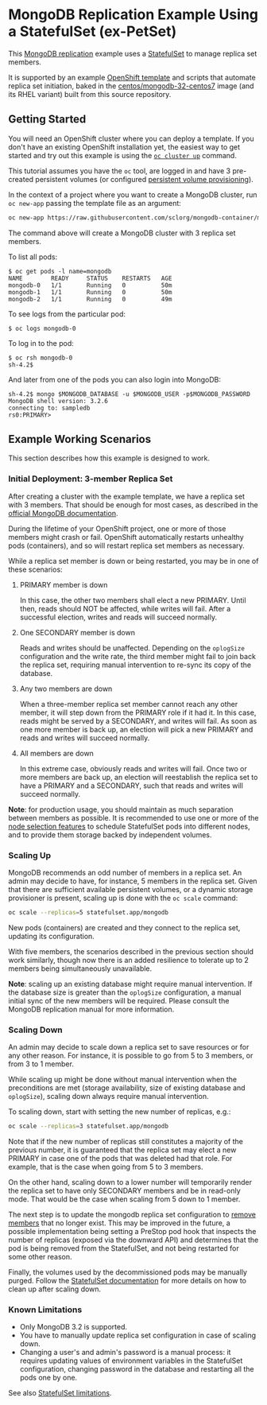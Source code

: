 # MongoDB Replication Example Using a StatefulSet (ex-PetSet)

This [MongoDB replication](https://docs.mongodb.com/manual/replication/) example
uses a [StatefulSet](https://kubernetes.io/docs/concepts/abstractions/controllers/statefulsets/)
to manage replica set members.

It is supported by an example [OpenShift
template](https://docs.okd.io/latest/dev_guide/templates.html) and
scripts that automate replica set initiation, baked in the
[centos/mongodb-32-centos7](https://hub.docker.com/r/centos/mongodb-32-centos7/)
image (and its RHEL variant) built from this source repository.

## Getting Started

You will need an OpenShift cluster where you can deploy a template. If you don't
have an existing OpenShift installation yet, the easiest way to get started and
try out this example is using the
[`oc cluster up`](https://github.com/openshift/origin/blob/master/docs/cluster_up_down.md)
command.

This tutorial assumes you have the `oc` tool, are logged in and have 3
pre-created persistent volumes (or configured [persistent volume
provisioning](https://docs.okd.io/latest/install_config/persistent_storage/dynamically_provisioning_pvs.html)).

In the context of a project where you want to create a MongoDB cluster, run
`oc new-app` passing the template file as an argument:

```bash
oc new-app https://raw.githubusercontent.com/sclorg/mongodb-container/master/examples/statefulset/mongodb-statefulset-persistent.yaml
```

The command above will create a MongoDB cluster with 3 replica set members.

To list all pods:

```console
$ oc get pods -l name=mongodb
NAME        READY     STATUS    RESTARTS   AGE
mongodb-0   1/1       Running   0          50m
mongodb-1   1/1       Running   0          50m
mongodb-2   1/1       Running   0          49m
```

To see logs from the particular pod:

```console
$ oc logs mongodb-0
```

To log in to the pod:

```console
$ oc rsh mongodb-0
sh-4.2$
```

And later from one of the pods you can also login into MongoDB:

```console
sh-4.2$ mongo $MONGODB_DATABASE -u $MONGODB_USER -p$MONGODB_PASSWORD
MongoDB shell version: 3.2.6
connecting to: sampledb
rs0:PRIMARY>
```

## Example Working Scenarios

This section describes how this example is designed to work.

### Initial Deployment: 3-member Replica Set

After creating a cluster with the example template, we have a replica set with 3
members. That should be enough for most cases, as described in the
[official MongoDB documentation](https://docs.mongodb.com/manual/tutorial/deploy-replica-set/#overview).

During the lifetime of your OpenShift project, one or more of those members
might crash or fail. OpenShift automatically restarts unhealthy pods
(containers), and so will restart replica set members as necessary.

While a replica set member is down or being restarted, you may be in one of
these scenarios:

1. PRIMARY member is down

    In this case, the other two members shall elect a new PRIMARY. Until then,
    reads should NOT be affected, while writes will fail. After a successful
    election, writes and reads will succeed normally.

2. One SECONDARY member is down

    Reads and writes should be unaffected. Depending on the `oplogSize`
    configuration and the write rate, the third member might fail to join back
    the replica set, requiring manual intervention to re-sync its copy of the
    database.

3. Any two members are down

    When a three-member replica set member cannot reach any other member, it
    will step down from the PRIMARY role if it had it. In this case, reads might
    be served by a SECONDARY, and writes will fail. As soon as one more member
    is back up, an election will pick a new PRIMARY and reads and writes will
    succeed normally.

4. All members are down

    In this extreme case, obviously reads and writes will fail. Once two or more
    members are back up, an election will reestablish the replica set to have a
    PRIMARY and a SECONDARY, such that reads and writes will succeed normally.

**Note**: for production usage, you should maintain as much separation between
members as possible. It is recommended to use one or more of the
[node selection features](http://kubernetes.io/docs/user-guide/node-selection/)
to schedule StatefulSet pods into different nodes, and to provide them storage backed
by independent volumes.

### Scaling Up

MongoDB recommends an odd number of members in a replica set. An admin may
decide to have, for instance, 5 members in the replica set. Given that there are
sufficient available persistent volumes, or a dynamic storage provisioner is
present, scaling up is done with the `oc scale` command:

```bash
oc scale --replicas=5 statefulset.app/mongodb
```

New pods (containers) are created and they connect to the replica set, updating
its configuration.

With five members, the scenarios described in the previous section should work
similarly, though now there is an added resilience to tolerate up to 2 members
being simultaneously unavailable.

**Note**: scaling up an existing database might require manual intervention. If
the database size is greater than the `oplogSize` configuration, a manual
initial sync of the new members will be required. Please consult the MongoDB
replication manual for more information.

### Scaling Down

An admin may decide to scale down a replica set to save resources or for any
other reason. For instance, it is possible to go from 5 to 3 members, or from 3
to 1 member.

While scaling up might be done without manual intervention when the
preconditions are met (storage availability, size of existing database and
`oplogSize`), scaling down always require manual intervention.

To scaling down, start with setting the new number of replicas, e.g.:

```bash
oc scale --replicas=3 statefulset.app/mongodb
```

Note that if the new number of replicas still constitutes a majority of the
previous number, it is guaranteed that the replica set may elect a new PRIMARY
in case one of the pods that was deleted had that role. For example, that is the
case when going from 5 to 3 members.

On the other hand, scaling down to a lower number will temporarily render the
replica set to have only SECONDARY members and be in read-only mode. That would
be the case when scaling from 5 down to 1 member.

The next step is to update the mongodb replica set configuration to
[remove members](https://docs.mongodb.com/manual/tutorial/remove-replica-set-member/)
that no longer exist. This may be improved in the future, a possible
implementation being setting a PreStop pod hook that inspects the number of
replicas (exposed via the downward API) and determines that the pod is being
removed from the StatefulSet, and not being restarted for some other reason.

Finally, the volumes used by the decommissioned pods may be manually purged.
Follow the [StatefulSet documentation](https://kubernetes.io/docs/tasks/manage-stateful-set/deleting-a-statefulset/)
for more details on how to clean up after scaling down.

### Known Limitations

* Only MongoDB 3.2 is supported.
* You have to manually update replica set configuration in case of scaling down.
* Changing a user's and admin's password is a manual process: it requires
  updating values of environment variables in the StatefulSet configuration,
  changing password in the database and restarting all the pods one by one.

See also [StatefulSet limitations](https://kubernetes.io/docs/concepts/abstractions/controllers/statefulsets/#limitations).
